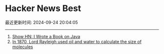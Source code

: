 # Hacker News Best

最近更新时间: 2024-09-24 20:04:05

--- 
1. [Show HN: I Wrote a Book on Java](https://news.ycombinator.com/item?id=41629377) 
2. [In 1870, Lord Rayleigh used oil and water to calculate the size of molecules](https://www.atomsonly.news/p/franklin-oil) 
